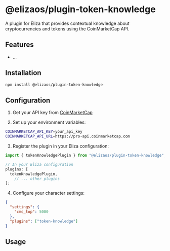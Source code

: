 # @elizaos/plugin-token-knowledge

A plugin for Eliza that provides contextual knowledge about cryptocurrencies and tokens using the CoinMarketCap API.

## Features

- ...

## Installation

```bash
npm install @elizaos/plugin-token-knowledge
```

## Configuration

1. Get your API key from [CoinMarketCap](https://pro.coinmarketcap.com)

2. Set up your environment variables:

```bash
COINMARKETCAP_API_KEY=your_api_key
COINMARKETCAP_API_URL=https://pro-api.coinmarketcap.com
```

3. Register the plugin in your Eliza configuration:

```typescript
import { tokenKnowledgePlugin } from "@elizaos/plugin-token-knowledge";

// In your Eliza configuration
plugins: [
  tokenKnowledgePlugin,
    // ... other plugins
];
```

4. Configure your character settings:

```json
{
  "settings": {
    "cmc_top": 5000
  },
  "plugins": ["token-knowledge"]
}

```

## Usage

